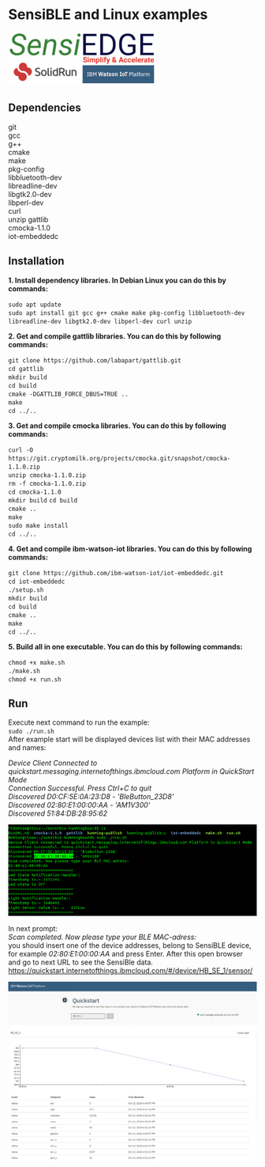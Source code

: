 # SensiBLE and Linux examples

<img src="https://github.com/SensiEDGE/SensiBleLinux/blob/develop/resources/logo.png"
     alt="logo"/>
## Dependencies
git  
gcc  
g++  
cmake  
make  
pkg-config  
libbluetooth-dev  
libreadline-dev  
libgtk2.0-dev  
libperl-dev  
curl  
unzip
gattlib  
cmocka-1.1.0  
iot-embeddedc

## Installation   
**1.  Install dependency libraries. In Debian Linux you can do this by commands:**  

`sudo apt update`  
`sudo apt install git gcc g++ cmake make pkg-config libbluetooth-dev libreadline-dev libgtk2.0-dev libperl-dev curl unzip`  

**2.  Get and compile gattlib libraries. You can do this by following commands:**  
 
`git clone https://github.com/labapart/gattlib.git`  
`cd gattlib`  
`mkdir build`  
`cd build`  
`cmake -DGATTLIB_FORCE_DBUS=TRUE ..`  
`make`  
`cd ../..`  

**3.  Get and compile cmocka libraries. You can do this by following commands:**  

`curl -O https://git.cryptomilk.org/projects/cmocka.git/snapshot/cmocka-1.1.0.zip`  
`unzip cmocka-1.1.0.zip`  
`rm -f cmocka-1.1.0.zip`  
`cd cmocka-1.1.0`  
`mkdir build`
`cd build`  
`cmake ..`  
`make`  
`sudo make install`  
`cd ../..`  

**4.  Get and compile ibm-watson-iot libraries. You can do this by following commands:**  

`git clone https://github.com/ibm-watson-iot/iot-embeddedc.git`  
`cd iot-embeddedc`  
`./setup.sh`  
`mkdir build`  
`cd build`  
`cmake ..`  
`make`  
`cd ../..`  

**5.  Build all in one executable. You can do this by following commands:**  

`chmod +x make.sh`  
`./make.sh`  
`chmod +x run.sh`  

##  Run

Execute next command to run the example:  
`sudo ./run.sh`  
After example start will be displayed devices list with their MAC addresses and names:

*Device Client Connected to quickstart.messaging.internetofthings.ibmcloud.com Platform in QuickStart Mode  
Connection Successful. Press Ctrl+C to quit  
Discovered D0:CF:5E:0A:23:D8 - 'BleButton_23D8'  
Discovered 02:80:E1:00:00:AA - 'AM1V300'  
Discovered 51:84:DB:28:95:62*

<img src="https://github.com/SensiEDGE/SensiBleLinux/blob/develop/resources/working_process.png"
     alt="Click to see screenshot"/>

In next prompt:  
*Scan completed. Now please type your BLE MAC-adress:*  
you should insert one of the device addresses, belong to SensiBLE device, for example *02:80:E1:00:00:AA* and press Enter. After this open browser and go to next URL to see the SensiBle data.  
https://quickstart.internetofthings.ibmcloud.com/#/device/HB_SE_1/sensor/


<img src="https://github.com/SensiEDGE/SensiBleLinux/blob/develop/resources/ibm_watson_iot.png"
     alt="Click to see screenshot"/>
